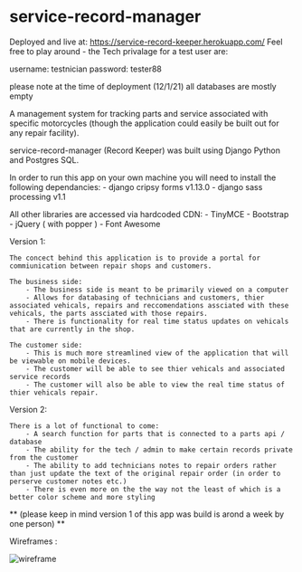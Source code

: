 # service-record-manager 

Deployed and live at: https://service-record-keeper.herokuapp.com/
Feel free to play around - the Tech privalage for a test user are:

username: testnician
password: tester88

please note at the time of deployment (12/1/21) all databases are mostly empty

A management system for tracking parts and service associated with specific motorcycles (though the application could easily be built out for any repair facility). 

service-record-manager (Record Keeper) was built using Django Python and Postgres SQL.

In order to run this app on your own machine you will need to install the following dependancies:
    - django cripsy forms v1.13.0
    - django sass processing v1.1 

All other libraries are accessed via hardcoded CDN: 
    - TinyMCE 
    - Bootstrap 
    - jQuery ( with popper )
    - Font Awesome

Version 1: 

    The concect behind this application is to provide a portal for commiunication between repair shops and customers. 
    
    The business side: 
        - The business side is meant to be primarily viewed on a computer
        - Allows for databasing of technicians and customers, thier associated vehicals, repairs and reccomendations assciated with these vehicals, the parts assciated with those repairs. 
        - There is functionality for real time status updates on vehicals that are currently in the shop. 

    The customer side:
        - This is much more streamlined view of the application that will be viewable on mobile devices. 
        - The customer will be able to see thier vehicals and associated service records 
        - The customer will also be able to view the real time status of thier vehicals repair. 

    
Version 2: 

    There is a lot of functional to come: 
        - A search function for parts that is connected to a parts api / database
        - The ability for the tech / admin to make certain records private from the customer 
        - The ability to add technicians notes to repair orders rather than just update the text of the original repair order (in order to perserve customer notes etc.) 
        - There is even more on the the way not the least of which is a better color scheme and more styling 
        
** (please keep in mind version 1 of this app was build is arond a week by one person) **

Wireframes : 

 ![wireframe](https://i.imgur.com/Y0wlqCQ.jpg)